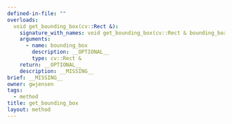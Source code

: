 ```yaml
---
defined-in-file: ""
overloads:
  void get_bounding_box(cv::Rect &):
    signature_with_names: void get_bounding_box(cv::Rect & bounding_box)
    arguments:
      - name: bounding_box
        description: __OPTIONAL__
        type: cv::Rect &
    return: __OPTIONAL__
    description: __MISSING__
brief: __MISSING__
owner: gwjensen
tags:
  - method
title: get_bounding_box
layout: method
---
```

